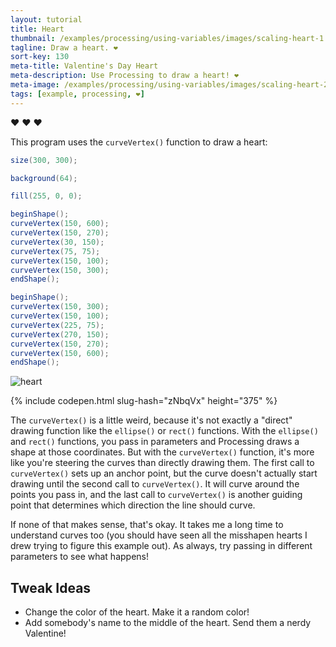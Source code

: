 ```yaml
---
layout: tutorial
title: Heart
thumbnail: /examples/processing/using-variables/images/scaling-heart-1.png
tagline: Draw a heart. ❤
sort-key: 130
meta-title: Valentine's Day Heart
meta-description: Use Processing to draw a heart! ❤
meta-image: /examples/processing/using-variables/images/scaling-heart-2.png
tags: [example, processing, ❤]
---
```


:heart: ❤ :heart:

This program uses the `curveVertex()` function to draw a heart:

```java
size(300, 300);

background(64);

fill(255, 0, 0);

beginShape();
curveVertex(150, 600);
curveVertex(150, 270);
curveVertex(30, 150);
curveVertex(75, 75);
curveVertex(150, 100);
curveVertex(150, 300);
endShape();

beginShape();
curveVertex(150, 300);
curveVertex(150, 100);
curveVertex(225, 75);
curveVertex(270, 150);
curveVertex(150, 270);
curveVertex(150, 600);
endShape();

```

![heart](/examples/processing/using-variables/images/scaling-heart-2.png)

{% include codepen.html slug-hash="zNbqVx" height="375" %}

The `curveVertex()` is a little weird, because it's not exactly a "direct" drawing function like the `ellipse()` or `rect()` functions. With the `ellipse()` and `rect()` functions, you pass in parameters and Processing draws a shape at those coordinates. But with the `curveVertex()` function, it's more like you're steering the curves than directly drawing them. The first call to `curveVertex()` sets up an anchor point, but the curve doesn't actually start drawing until the second call to `curveVertex()`. It will curve around the points you pass in, and the last call to `curveVertex()` is another guiding point that determines which direction the line should curve.

If none of that makes sense, that's okay. It takes me a long time to understand curves too (you should have seen all the misshapen hearts I drew trying to figure this example out). As always, try passing in different parameters to see what happens!

## Tweak Ideas

- Change the color of the heart. Make it a random color!
- Add somebody's name to the middle of the heart. Send them a nerdy Valentine!
